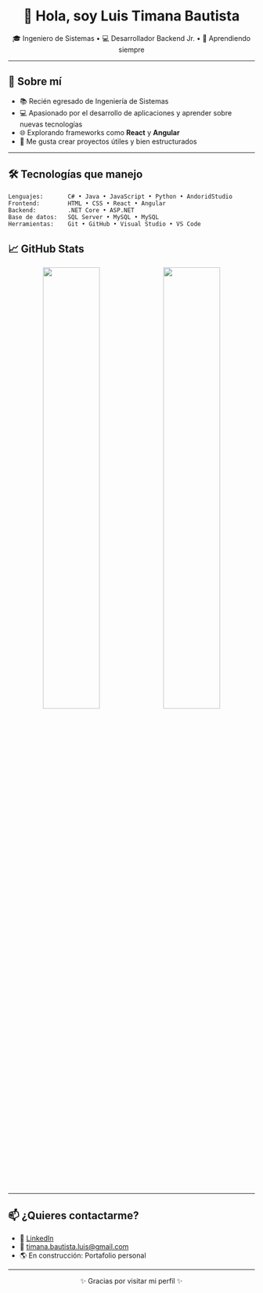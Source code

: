 <h1 align="center">👋 Hola, soy Luis Timana Bautista</h1>

<p align="center">
🎓 Ingeniero de Sistemas • 💻 Desarrollador Backend Jr. • 🚀 Aprendiendo siempre  
</p>

---

## 🧠 Sobre mí

- 📚 Recién egresado de Ingeniería de Sistemas
- 💻 Apasionado por el desarrollo de aplicaciones y aprender sobre nuevas tecnologías
- 🌐 Explorando frameworks como **React** y **Angular**
- 🧩 Me gusta crear proyectos útiles y bien estructurados

---

## 🛠 Tecnologías que manejo

```
Lenguajes:       C# • Java • JavaScript • Python • AndoridStudio
Frontend:        HTML • CSS • React • Angular
Backend:         .NET Core • ASP.NET 
Base de datos:   SQL Server • MySQL • MySQL
Herramientas:    Git • GitHub • Visual Studio • VS Code
```

## 📈 GitHub Stats

<p align="center">
  <img src="https://github-readme-stats.vercel.app/api?username=Luis-Timan2&show_icons=true&theme=radical" width="48%" />
  <img src="https://github-readme-stats.vercel.app/api/top-langs/?username=Luis-Timan2&layout=compact&theme=radical" width="48%" />
</p>

---

## 📫 ¿Quieres contactarme?

- 💼 [LinkedIn](https://www.linkedin.com/in/tim-luis/) 
- 📧 timana.bautista.luis@gmail.com
- 🌎 En construcción: Portafolio personal

---

<p align="center">✨ Gracias por visitar mi perfil ✨</p>

